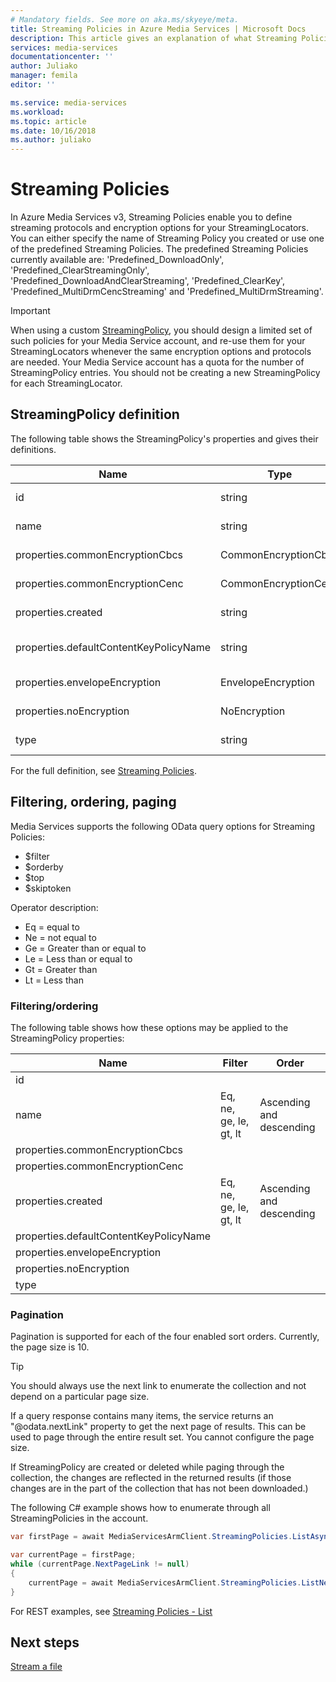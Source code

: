 ```yaml
---
# Mandatory fields. See more on aka.ms/skyeye/meta.
title: Streaming Policies in Azure Media Services | Microsoft Docs
description: This article gives an explanation of what Streaming Policies are, and how they are used by Azure Media Services.
services: media-services
documentationcenter: ''
author: Juliako
manager: femila
editor: ''

ms.service: media-services
ms.workload: 
ms.topic: article
ms.date: 10/16/2018
ms.author: juliako
---
```


# Streaming Policies

In Azure Media Services v3, Streaming Policies enable you to define streaming protocols and encryption options for your StreamingLocators. You can either specify the name of Streaming Policy you created or use one of the predefined Streaming Policies. The predefined Streaming Policies currently available are: 'Predefined_DownloadOnly', 'Predefined_ClearStreamingOnly', 'Predefined_DownloadAndClearStreaming', 'Predefined_ClearKey', 'Predefined_MultiDrmCencStreaming' and 'Predefined_MultiDrmStreaming'.

> [!IMPORTANT]
> When using a custom [StreamingPolicy](https://docs.microsoft.com/rest/api/media/streamingpolicies), you should design a limited set of such policies for your Media Service account, and re-use them for your StreamingLocators whenever the same encryption options and protocols are needed. Your Media Service account has a quota for the number of StreamingPolicy entries. You should not be creating a new StreamingPolicy for each StreamingLocator.

## StreamingPolicy definition

The following table shows the StreamingPolicy's properties and gives their definitions.

|Name|Type|Description|
|---|---|---|
|id|string|Fully qualified resource ID for the resource.|
|name|string|The name of the resource.|
|properties.commonEncryptionCbcs|CommonEncryptionCbcs|Configuration of CommonEncryptionCbcs|
|properties.commonEncryptionCenc|CommonEncryptionCenc|Configuration of CommonEncryptionCenc|
|properties.created	|string|Creation time of Streaming Policy|
|properties.defaultContentKeyPolicyName	|string|Default ContentKey used by current Streaming Policy|
|properties.envelopeEncryption	|EnvelopeEncryption|Configuration of EnvelopeEncryption|
|properties.noEncryption|NoEncryption|Configurations of NoEncryption|
|type|string|The type of the resource.|

For the full definition, see [Streaming Policies](https://docs.microsoft.com/rest/api/media/streamingpolicies).

## Filtering, ordering, paging

Media Services supports the following OData query options for Streaming Policies: 

* $filter 
* $orderby 
* $top 
* $skiptoken 

Operator description:

* Eq = equal to
* Ne = not equal to
* Ge = Greater than or equal to
* Le = Less than or equal to
* Gt = Greater than
* Lt = Less than

### Filtering/ordering

The following table shows how these options may be applied to the StreamingPolicy properties: 

|Name|Filter|Order|
|---|---|---|
|id|||
|name|Eq, ne, ge, le, gt, lt|Ascending and descending|
|properties.commonEncryptionCbcs|||
|properties.commonEncryptionCenc|||
|properties.created	|Eq, ne, ge, le,  gt, lt|Ascending and descending|
|properties.defaultContentKeyPolicyName	|||
|properties.envelopeEncryption|||
|properties.noEncryption|||
|type|||

### Pagination

Pagination is supported for each of the four enabled sort orders. Currently, the page size is 10.

> [!TIP]
> You should always use the next link to enumerate the collection and not depend on a particular page size.

If a query response contains many items, the service returns an "\@odata.nextLink" property to get the next page of results. This can be used to page through the entire result set. You cannot configure the page size. 

If StreamingPolicy are created or deleted while paging through the collection, the changes are reflected in the returned results (if those changes are in the part of the collection that has not been downloaded.) 

The following C# example shows how to enumerate through all StreamingPolicies in the account.

```csharp
var firstPage = await MediaServicesArmClient.StreamingPolicies.ListAsync(CustomerResourceGroup, CustomerAccountName);

var currentPage = firstPage;
while (currentPage.NextPageLink != null)
{
    currentPage = await MediaServicesArmClient.StreamingPolicies.ListNextAsync(currentPage.NextPageLink);
}
```

For REST examples, see [Streaming Policies - List](https://docs.microsoft.com/rest/api/media/streamingpolicies/streamingpolicies_list)

## Next steps

[Stream a file](stream-files-dotnet-quickstart.md)
